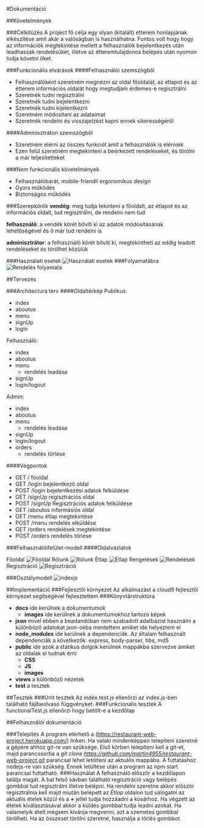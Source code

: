 #Dokumentáció

##Követelmények

###Célkitűzés
A project fő célja egy olyan (kitalált) étterem honlapjának elkészítése amit akár a valóságban is használhatna.
Fontos volt hogy hogy az információk megtekintése mellett a felhasználók bejelentkezés után leadhassák rendelésüket,
illetve az étteremtulajdonos belépés után nyomon tudja követni őket.

###Funkcionális elvárások
####Felhasználói szemszögből
* Felhasználóként szeretném megnézni az oldal főoldalát, az étlapot és az étterem információs oldalát hogy megtudjam érdemes-e regisztrálni
* Szeretnék tudni regisztrálni
* Szeretnék tudni bejelentkezni
* Szeretnék tudni kijelentkezni
* Szeretném módosítani az adataimat
* Szeretnék rendelni és visszajelzést kapni ennek sikerességéről

####Adminisztrátori szemszögből
* Szeretném elérni az összes funkciót amit a felhasználók is elérniek
* Ezen felül szeretném megtekinteni a beérkezett rendeléseket, és törölni a már teljesítetteket

###Nem funkcionális követelmények
* Felhasználóbarát, mobile-friendli ergonomikus design
* Gyors működés
* Biztonságos működés

###Szerepkörök
**vendég**: meg tudja tekinteni a főoldalt, az étlapot és az információs oldalt, tud regisztrálni, de rendelni nem tud

**felhasználó**: a vendék körét bővíti ki az adatok módosításának lehetőségével és ő már tud rendelni is

**adminisztrátor**: a felhasználó körét bővíti ki, megtekintheti az eddig leadott rendeléseket és törölhet közülük

###Használati esetek
![Használati esetek](docs/images/hasznalati_eset_diagram.jpg)
###Folyamatábra
![Rendelés folyamata](docs/images/folyamat_diagram.jpg)

##Tervezés

###Architectura terv
####Oldaltérkép
Publikus:

- index
- aboutus
- menu
- signUp
- login

Felhasználó:

- index
- aboutus
- menu
  - rendelés leadása
- signUp
- login/logout

Admin:

- index
- aboutus
- menu
  - rendelés leadása
- signUp
- login/logout
- orders
  - rendelés törlése

####Végpontok

* GET  / föoldal
* GET  /login bejelentkező oldal
* POST /login bejelentkezési adatok felküldése
* GET  /signUp regisztrációs oldal
* POST /signUp Regisztrációs adatok felküldése
* GET  /aboutus informásiós oldal
* GET  /menu étlap megtekintése
* POST /menu rendelés elküldése
* GET  /orders rendelések megtekintése
* POST /orders rendelés törlése

###Felhasználóifelület-modell
####Oldalvázlatok

Főoldal
![Főoldal](docs/images/fooldal.png)
Rólunk
![Rólunk](docs/images/aboutus.jpg)
Étlap
![Étlap](docs/images/menu.jpg)
Rengelések
![Rendelések](docs/images/orders.jpg)
Regisztráció
![Regisztráció](docs/images/signup.jpg)

###Osztálymodell
![indexjs](docs/images/indexjs.jpg)

##Implementáció
###Fejlesztői környezet
Az alkalmazást a cloud9 fejlesztői környezet segítségével fejlesztettem
###Könyvtárstruktúra
- **docs** ide kerülnek a dokumentumok
  - **images** ide kerülnek a dokumentumokhoz tartozó képek
- **json** mivel ebben a beadandóban nem szabadott adatbázist használni a különböző adatokat json-okba mentettem amiket ide helyeztem el
- **node_modules** ide kerülnek a dependenciák. Az általam felhasznált dependenciák a következők: express, body-parser, hbs, md5
- **public** ide azok a statikus dolgok kerülnek mappákba szervezve amiket az oldalak el tudnak érni
  - **CSS**
  - **JS**
  - **images**
- **views** a különböző nézetek
- **test** a tesztek

##Tesztek
###Unit tesztek
Az index.test.js ellenőrzi az index.js-ben található fájlbeolvasó függvényket.
###Funkcionális tesztek
A functionalTest.js ellenőrzi hogy betölt-e a kezdőlap

##Felhasználói dokumentáció

###Telepítés
A program elérhető a (https://restaurant-web-project.herokuapp.com/) linken. Ha valaki mindenképpen telepíteni szeretné a gépére ahhoz git-re van szüksége.
Első körben telepíteni kell a git-et, majd parancssorba a *git clone https://github.com/martin4955/restaurant-web-project.git* parancsal lehet letölteni az aktuális mappába.
A futtatáshoz nodejs-re van szükség. Ennek letültése után a program az npm start parancsal futtatható.
###Használat
A felhasználó először a kezdőlapon találja magát. A bal felső sávban található regisztráció vagy belépés gombbal tud regisztrálni illetve belépni.
Ha rendelni szeretne akkor először regisztrálnia kell majd miután belépett az *Étlap* oldalon tud válogatni az aktuális ételek közül és a **+** jellel tudja hozzáadni a kosárhoz.
Ha végzett az ételek kiválasztásával akkor a küldés gombbal tudja leadni azokat. Ha valamelyik ételt mégsem kívánja megvenni, azt a szemetes gombbal törölheti.
Ha az összeset törölni szeretné, használja a törlés gombbot.